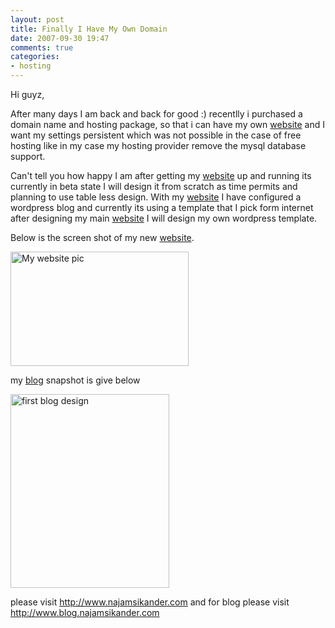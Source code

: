 ```yaml
---
layout: post
title: Finally I Have My Own Domain
date: 2007-09-30 19:47
comments: true
categories:
- hosting
---
```

Hi guyz,

After many days I am back and back for good :) recentlly i purchased a domain name and hosting package, so that i can have my own <a href="http://najamsikander.com" title="Visit my Website now.">website</a> and I want my settings persistent which was not possible in the case of free hosting like in my case my hosting provider remove the mysql database support.

Can't tell you how happy I am after getting my <a href="http://najamsikander.com" title="Visit my Website now.">website</a> up and running its currently in beta state I will design it from scratch as time permits and planning to use table less design. With my <a href="http://najamsikander.com" title="Visit my Website now.">website</a> I have configured a wordpress blog and currently its using a template that I pick form internet after designing my main <a href="http://najamsikander.com" title="Visit my Website now.">website</a> I will design my own wordpress template.

Below is the screen shot of my new <a href="http://najamsikander.com" title="Visit my Website now.">website</a>.

<a href="http://www.najamsikander.com" title="Visit my website"><img src="http://najam.files.wordpress.com/2007/09/najam-sikander-awan.thumbnail.png" alt="My website pic" height="183" width="285" /></a>

my <a href="http://blog.najamsikander.com" title="Visit my blog now">blog</a> snapshot is give below

<a href="http://blog.najamsikander.com" title="first blog design"><img src="http://najam.files.wordpress.com/2007/09/najam-sikander-awan-blog.thumbnail.png" alt="first blog design" height="310" width="254" /></a>

please visit <a href="http://www.najamsikander.com" title="Visit my website now.">http://www.najamsikander.com</a>  and for blog please visit <a href="http://www.blog.najamsikander.com" title="Visit my blog now">http://www.blog.najamsikander.com</a>
